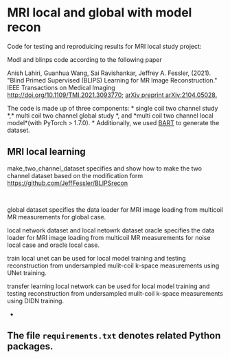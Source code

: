 MRI local and global with model recon
=====================================

Code for testing and reproduicing results for MRI local study project:

Modl and blinps code according to the following paper

Anish Lahiri, Guanhua Wang, Sai Ravishankar, Jeffrey A. Fessler, (2021). "Blind
Primed Supervised (BLIPS) Learning for MR Image Reconstruction." IEEE
Transactions on Medical Imaging http://doi.org/10.1109/TMI.2021.3093770; [arXiv
preprint arXiv:2104.05028.](https://arxiv.org/abs/2104.05028)

The code is made up of three components: \* single coil two channel study \*,\*
multi coil two channel global study \*, and \*multi coil two channel local model\*(with
PyTorch \> 1.7.0). \* Additionally, we used
[BART](https://mrirecon.github.io/bart/) to generate the dataset.

MRI local learning
------------------

make_two_channel_dataset specifies and show how to make the two channel dataset
based on the modification form https://github.com/JeffFessler/BLIPSrecon

 

global dataset  specifies the data loader for MRI image loading from
multicoil MR measurements for global case.

local network dataset and local netowrk dataset oracle specifies the data loader for MRI image loading from
multicoil MR measurements for noise local case and oracle local case.


train local unet  can be used for local  model training and testing
reconstruction from undersampled mulit-coil k-space measurements using UNet
training.

transfer learning local network  can be used for local  model training and testing
reconstruction from undersampled mulit-coil k-space measurements using DIDN
training.

 
-

The file `requirements.txt` denotes related Python packages.
------------------------------------------------------------
